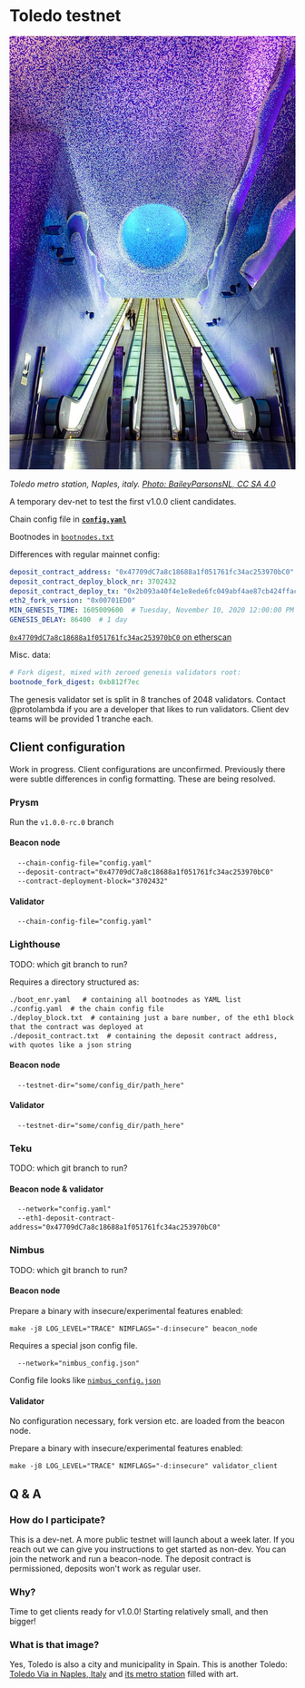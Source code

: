 # Toledo testnet

![](Toledo_metro_station.jpg)

*Toledo metro station, Naples, italy. [Photo: BaileyParsonsNL, CC SA 4.0](https://commons.wikimedia.org/wiki/File:Toledo_metro_station_(J).jpg)*

A temporary dev-net to test the first v1.0.0 client candidates.

Chain config file in **[`config.yaml`](./config.yaml)**

Bootnodes in [`bootnodes.txt`](./bootnodes.txt)

Differences with regular mainnet config:
```yaml
deposit_contract_address: "0x47709dC7a8c18688a1f051761fc34ac253970bC0"
deposit_contract_deploy_block_nr: 3702432
deposit_contract_deploy_tx: "0x2b093a40f4e1e8ede6fc049abf4ae87cb424ffacca2e759aa05cfd1d3881ec99"
eth2_fork_version: "0x00701ED0"
MIN_GENESIS_TIME: 1605009600  # Tuesday, November 10, 2020 12:00:00 PM
GENESIS_DELAY: 86400  # 1 day
```

[`0x47709dC7a8c18688a1f051761fc34ac253970bC0` on etherscan](https://goerli.etherscan.io/address/0x47709dc7a8c18688a1f051761fc34ac253970bc0)

Misc. data:
```yaml
# Fork digest, mixed with zeroed genesis validators root: 
bootnode_fork_digest: 0xb812f7ec
```

The genesis validator set is split in 8 tranches of 2048 validators.
Contact @protolambda if you are a developer that likes to run validators.
Client dev teams will be provided 1 tranche each.

## Client configuration

Work in progress. Client configurations are unconfirmed.
Previously there were subtle differences in config formatting.
These are being resolved.


### Prysm

Run the `v1.0.0-rc.0` branch

#### Beacon node

```
  --chain-config-file="config.yaml"
  --deposit-contract="0x47709dC7a8c18688a1f051761fc34ac253970bC0"
  --contract-deployment-block="3702432"
```

#### Validator

```
  --chain-config-file="config.yaml"
```


### Lighthouse

TODO: which git branch to run?

Requires a directory structured as:
```shell script
./boot_enr.yaml   # containing all bootnodes as YAML list
./config.yaml  # the chain config file
./deploy_block.txt  # containing just a bare number, of the eth1 block that the contract was deployed at
./deposit_contract.txt  # containing the deposit contract address, with quotes like a json string
```

#### Beacon node

```
  --testnet-dir="some/config_dir/path_here"
```

#### Validator
```
  --testnet-dir="some/config_dir/path_here"
```

### Teku

TODO: which git branch to run?

#### Beacon node & validator

```
  --network="config.yaml"
  --eth1-deposit-contract-address="0x47709dC7a8c18688a1f051761fc34ac253970bC0"
```

### Nimbus

TODO: which git branch to run?

#### Beacon node

Prepare a binary with insecure/experimental features enabled:
```shell script
make -j8 LOG_LEVEL="TRACE" NIMFLAGS="-d:insecure" beacon_node
```

Requires a special json config file.
```
  --network="nimbus_config.json"
```

Config file looks like [`nimbus_config.json`](./nimbus_config.json)

#### Validator

No configuration necessary, fork version etc. are loaded from the beacon node.

Prepare a binary with insecure/experimental features enabled:
```shell script
make -j8 LOG_LEVEL="TRACE" NIMFLAGS="-d:insecure" validator_client
```

## Q & A

### How do I participate?

This is a dev-net. A more public testnet will launch about a week later.
If you reach out we can give you instructions to get started as non-dev.
You can join the network and run a beacon-node.
The deposit contract is permissioned, deposits won't work as regular user.

### Why?

Time to get clients ready for v1.0.0! Starting relatively small, and then bigger!

### What is that image?

Yes, Toledo is also a city and municipality in Spain.
This is another Toledo: [Toledo Via in Naples, Italy](https://en.wikipedia.org/wiki/Via_Toledo) and [its metro station](https://en.wikipedia.org/wiki/Toledo_(Naples_Metro)) filled with art.
 

